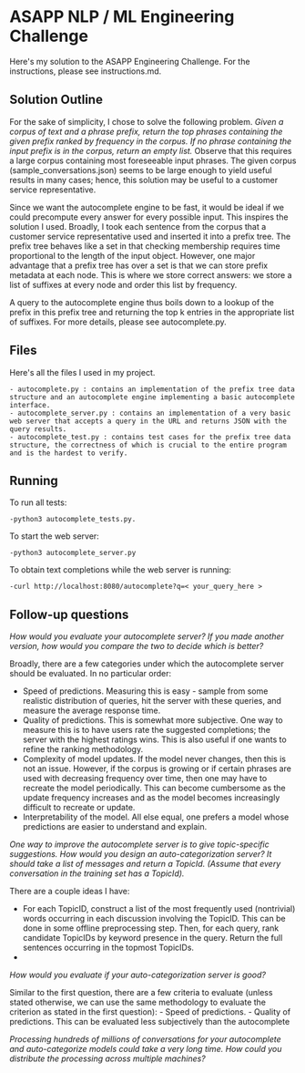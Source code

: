 ASAPP NLP / ML Engineering Challenge
====================================
Here's my solution to the ASAPP Engineering Challenge. For the instructions, please see instructions.md.

Solution Outline
----------------
For the sake of simplicity, I chose to solve the following problem.
_Given a corpus of text and a phrase prefix, return the top phrases containing the given prefix ranked by frequency in the corpus. If no phrase containing the input prefix is in the corpus, return an empty list._
Observe that this requires a large corpus containing most foreseeable input phrases. The given corpus (sample_conversations.json) seems to be large enough to yield useful results in many cases; hence, this solution may be useful to a customer service representative. 

Since we want the autocomplete engine to be fast, it would be ideal if we could precompute every answer for every possible input. This inspires the solution I used. Broadly, I took each sentence from the corpus that a customer service representative used and inserted it into a prefix tree. The prefix tree behaves like a set in that checking membership requires time proportional to the length of the input object. However, one major advantage that a prefix tree has over a set is that we can store prefix metadata at each node. This is where we store correct answers: we store a list of suffixes at every node and order this list by frequency. 

A query to the autocomplete engine thus boils down to a lookup of the prefix in this prefix tree and returning the top k entries in the appropriate list of suffixes. For more details, please see autocomplete.py.

Files
-----
Here's all the files I used in my project.

    - autocomplete.py : contains an implementation of the prefix tree data structure and an autocomplete engine implementing a basic autocomplete interface.
    - autocomplete_server.py : contains an implementation of a very basic web server that accepts a query in the URL and returns JSON with the query results.
    - autocomplete_test.py : contains test cases for the prefix tree data structure, the correctness of which is crucial to the entire program and is the hardest to verify.  

Running
-------
To run all tests:

    -python3 autocomplete_tests.py. 

To start the web server:

    -python3 autocomplete_server.py

To obtain text completions while the web server is running: 

    -curl http://localhost:8080/autocomplete?q=< your_query_here > 


Follow-up questions
-------------------
_How would you evaluate your autocomplete server? If you made another version, how would you compare the two to decide which is better?_

Broadly, there are a few categories under which the autocomplete server should be evaluated. In no particular order:

- Speed of predictions. Measuring this is easy - sample from some realistic distribution of queries, hit the server with these queries, and measure the average response time.
- Quality of predictions. This is somewhat more subjective. One way to measure this is to have users rate the suggested completions; the server with the highest ratings wins. This is also useful if one wants to refine the ranking methodology. 
- Complexity of model updates. If the model never changes, then this is not an issue. However, if the corpus is growing or if certain phrases are used with decreasing frequency over time, then one may have to recreate the model periodically. This can become cumbersome as the update frequency increases and as the model becomes increasingly difficult to recreate or update. 
- Interpretability of the model. All else equal, one prefers a model whose predictions are easier to understand and explain. 

_One way to improve the autocomplete server is to give topic-specific suggestions. How would you design an auto-categorization server? It should take a list of messages and return a TopicId. (Assume that every conversation in the training set has a TopicId)._

There are a couple ideas I have:
  - For each TopicID, construct a list of the most frequently used (nontrivial) words occurring in each discussion involving the TopicID. This can be done in some offline preprocessing step. Then, for each query, rank candidate TopicIDs by keyword presence in the query. Return the full sentences occurring in the topmost TopicIDs.
  -  

_How would you evaluate if your auto-categorization server is good?_

Similar to the first question, there are a few criteria to evaluate (unless stated otherwise, we can use the same methodology to evaluate the criterion as stated in the first question):
    - Speed of predictions.
    - Quality of predictions. This can be evaluated less subjectively than the autocomplete 

_Processing hundreds of millions of conversations for your autocomplete and auto-categorize models could take a very long time. How could you distribute the processing across multiple machines?_
